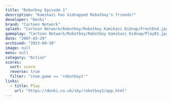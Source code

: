 ```yaml
---
title: "Robotboy Episode 1"
description: "Kamikazi has kidnapped Robotboy's friends!"
developer: "Denki"
brand: "Cartoon Network"
splash: "Cartoon Network/Robotboy/Robotboy Kamikazi Kidnap/FrontEnd.jpg"
gameplay: "Cartoon Network/Robotboy/Robotboy Kamikazi Kidnap/Play01.jpg"
date: "2007-03-29"
archived: "2023-09-30"
image: null
menu: null
category: "Action"
scores:
  sort: score
  reverse: true
  filter: "item.game == 'robotboy1'"
links:
  - title: Play
    url: "https://denki.co.uk/sky/robotboy1/app.html"
---
```


